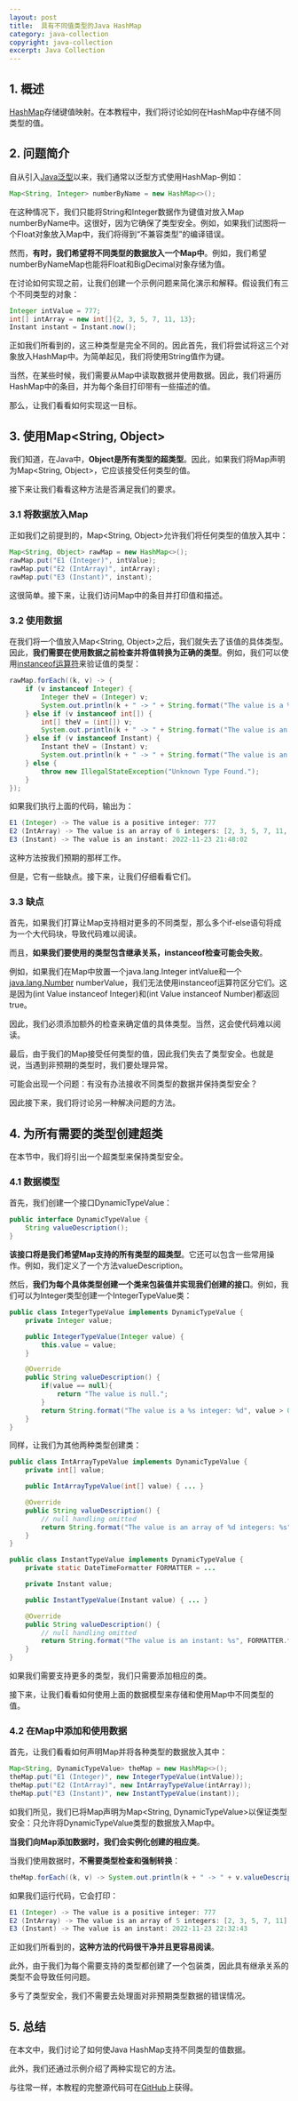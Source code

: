 ```yaml
---
layout: post
title:  具有不同值类型的Java HashMap
category: java-collection
copyright: java-collection
excerpt: Java Collection
---
```


## 1. 概述

[HashMap](https://www.baeldung.com/java-hashmap)存储键值映射。在本教程中，我们将讨论如何在HashMap中存储不同类型的值。

## 2. 问题简介

自从引入[Java泛型](https://www.baeldung.com/java-generics)以来，我们通常以泛型方式使用HashMap-例如：

```java
Map<String, Integer> numberByName = new HashMap<>();
```

在这种情况下，我们只能将String和Integer数据作为键值对放入Map numberByName中。这很好，因为它确保了类型安全。例如，如果我们试图将一个Float对象放入Map中，我们将得到“不兼容类型”的编译错误。

然而，**有时，我们希望将不同类型的数据放入一个Map中**。例如，我们希望numberByNameMap也能将Float和BigDecimal对象存储为值。

在讨论如何实现之前，让我们创建一个示例问题来简化演示和解释。假设我们有三个不同类型的对象：

```java
Integer intValue = 777;
int[] intArray = new int[]{2, 3, 5, 7, 11, 13};
Instant instant = Instant.now();
```

正如我们所看到的，这三种类型是完全不同的。因此首先，我们将尝试将这三个对象放入HashMap中。为简单起见，我们将使用String值作为键。

当然，在某些时候，我们需要从Map中读取数据并使用数据。因此，我们将遍历HashMap中的条目，并为每个条目打印带有一些描述的值。

那么，让我们看看如何实现这一目标。

## 3. 使用Map<String, Object\>

我们知道，在Java中，**Object是所有类型的超类型**。因此，如果我们将Map声明为Map<String, Object\>，它应该接受任何类型的值。

接下来让我们看看这种方法是否满足我们的要求。

### 3.1 将数据放入Map

正如我们之前提到的，Map<String, Object\>允许我们将任何类型的值放入其中：

```java
Map<String, Object> rawMap = new HashMap<>();
rawMap.put("E1 (Integer)", intValue);
rawMap.put("E2 (IntArray)", intArray);
rawMap.put("E3 (Instant)", instant);
```

这很简单。接下来，让我们访问Map中的条目并打印值和描述。

### 3.2 使用数据

在我们将一个值放入Map<String, Object\>之后，我们就失去了该值的具体类型。因此，**我们需要在使用数据之前检查并将值转换为正确的类型**。例如，我们可以使用[instanceof运算符](https://www.baeldung.com/java-instanceof)来验证值的类型：

```java
rawMap.forEach((k, v) -> {
    if (v instanceof Integer) {
        Integer theV = (Integer) v;
        System.out.println(k + " -> " + String.format("The value is a %s integer: %d", theV > 0 ? "positive" : "negative", theV));
    } else if (v instanceof int[]) {
        int[] theV = (int[]) v;
        System.out.println(k + " -> " + String.format("The value is an array of %d integers: %s", theV.length, Arrays.toString(theV)));
    } else if (v instanceof Instant) {
        Instant theV = (Instant) v;
        System.out.println(k + " -> " + String.format("The value is an instant: %s", FORMATTER.format(theV)));
    } else {
        throw new IllegalStateException("Unknown Type Found.");
    }
});
```

如果我们执行上面的代码，输出为：

```java
E1 (Integer) -> The value is a positive integer: 777
E2 (IntArray) -> The value is an array of 6 integers: [2, 3, 5, 7, 11, 13]
E3 (Instant) -> The value is an instant: 2022-11-23 21:48:02
```

这种方法按我们预期的那样工作。

但是，它有一些缺点。接下来，让我们仔细看看它们。

### 3.3 缺点

首先，如果我们打算让Map支持相对更多的不同类型，那么多个if-else语句将成为一个大代码块，导致代码难以阅读。

而且，**如果我们要使用的类型包含继承关系，instanceof检查可能会失败**。

例如，如果我们在Map中放置一个java.lang.Integer intValue和一个[java.lang.Number](https://docs.oracle.com/en/java/javase/12/docs/api/java.base/java/lang/Number.html) numberValue，我们无法使用instanceof运算符区分它们。这是因为(int Value instanceof Integer)和(int Value instanceof Number)都返回true。

因此，我们必须添加额外的检查来确定值的具体类型。当然，这会使代码难以阅读。

最后，由于我们的Map接受任何类型的值，因此我们失去了类型安全。也就是说，当遇到非预期的类型时，我们要处理异常。

可能会出现一个问题：有没有办法接收不同类型的数据并保持类型安全？

因此接下来，我们将讨论另一种解决问题的方法。

## 4. 为所有需要的类型创建超类

在本节中，我们将引出一个超类型来保持类型安全。

### 4.1 数据模型

首先，我们创建一个接口DynamicTypeValue：

```java
public interface DynamicTypeValue {
    String valueDescription();
}
```

**该接口将是我们希望Map支持的所有类型的超类型**。它还可以包含一些常用操作。例如，我们定义了一个方法valueDescription。

然后，**我们为每个具体类型创建一个类来包装值并实现我们创建的接口**。例如，我们可以为Integer类型创建一个IntegerTypeValue类：

```java
public class IntegerTypeValue implements DynamicTypeValue {
    private Integer value;

    public IntegerTypeValue(Integer value) {
        this.value = value;
    }

    @Override
    public String valueDescription() {
        if(value == null){
            return "The value is null.";
        }
        return String.format("The value is a %s integer: %d", value > 0 ? "positive" : "negative", value);
    }
}
```

同样，让我们为其他两种类型创建类：

```java
public class IntArrayTypeValue implements DynamicTypeValue {
    private int[] value;

    public IntArrayTypeValue(int[] value) { ... }

    @Override
    public String valueDescription() {
        // null handling omitted
        return String.format("The value is an array of %d integers: %s", value.length, Arrays.toString(value));
    }
}
```

```java
public class InstantTypeValue implements DynamicTypeValue {
    private static DateTimeFormatter FORMATTER = ...

    private Instant value;

    public InstantTypeValue(Instant value) { ... }

    @Override
    public String valueDescription() {
        // null handling omitted
        return String.format("The value is an instant: %s", FORMATTER.format(value));
    }
}
```

如果我们需要支持更多的类型，我们只需要添加相应的类。

接下来，让我们看看如何使用上面的数据模型来存储和使用Map中不同类型的值。

### 4.2 在Map中添加和使用数据

首先，让我们看看如何声明Map并将各种类型的数据放入其中：

```java
Map<String, DynamicTypeValue> theMap = new HashMap<>();
theMap.put("E1 (Integer)", new IntegerTypeValue(intValue));
theMap.put("E2 (IntArray)", new IntArrayTypeValue(intArray));
theMap.put("E3 (Instant)", new InstantTypeValue(instant));
```

如我们所见，我们已将Map声明为Map<String, DynamicTypeValue\>以保证类型安全：只允许将DynamicTypeValue类型的数据放入Map中。

**当我们向Map添加数据时，我们会实例化创建的相应类**。

当我们使用数据时，**不需要类型检查和强制转换**：

```java
theMap.forEach((k, v) -> System.out.println(k + " -> " + v.valueDescription()));
```

如果我们运行代码，它会打印：

```java
E1 (Integer) -> The value is a positive integer: 777
E2 (IntArray) -> The value is an array of 5 integers: [2, 3, 5, 7, 11]
E3 (Instant) -> The value is an instant: 2022-11-23 22:32:43
```

正如我们所看到的，**这种方法的代码很干净并且更容易阅读**。

此外，由于我们为每个需要支持的类型都创建了一个包装类，因此具有继承关系的类型不会导致任何问题。

多亏了类型安全，我们不需要去处理面对非预期类型数据的错误情况。

## 5. 总结

在本文中，我们讨论了如何使Java HashMap支持不同类型的值数据。

此外，我们还通过示例介绍了两种实现它的方法。

与往常一样，本教程的完整源代码可在[GitHub](https://github.com/tuyucheng7/taketoday-tutorial4j/tree/master/java-core-modules/java-collections-maps-4)上获得。